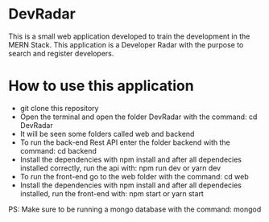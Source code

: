 # DevRadar
This is a small web application developed to train the development in the MERN Stack. This application is a Developer Radar with the purpose to search and register developers.     

# How to use this application 
- git clone this repository
- Open the terminal and open the folder DevRadar with the command: cd DevRadar 
- It will be seen some folders called web and backend 
- To run the back-end Rest API enter the folder backend with the command: cd backend 
- Install the dependencies with npm install and after all dependecies installed correctly, run the api with: npm run dev or yarn dev
- To run the front-end go to the web folder with the command: cd web 
- Install the dependencies with npm install and after all dependecies installed, run the front-end with: npm start or yarn start

PS: Make sure to be running a mongo database with the command: mongod 
